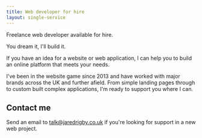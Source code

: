 ```yaml
---
title: Web developer for hire
layout: single-service
---
```


Freelance web developer available for hire.

You dream it, I'll build it.

If you have an idea for a website or web application, I can help you to build an online platform that meets your needs.

I've been in the website game since 2013 and have worked with major brands across the UK and further afield. From simple landing pages through to custom built complex applications, I'm ready to support you where I can.

## Contact me

Send an email to [talk@jaredrigby.co.uk](mailto:talk@jaredrigby.co.uk) if you're looking for support in a new web project.
